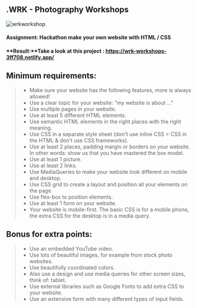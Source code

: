 ## .WRK - Photography Workshops

![wrkworkshop](https://user-images.githubusercontent.com/72910410/110693004-42053c80-81e7-11eb-82d7-ce53b4675d12.jpg)

#### **Assignment:** Hackathon make your own website with HTML / CSS

#### **Result:**Take a look at this project : https://wrk-workshops-3ff708.netlify.app/


## Minimum requirements:


>- Make sure your website has the following features, more is always allowed!
>- Use a clear topic for your website: "my website is about ..."
>- Use multiple pages in your website.
>- Use at least 5 different HTML elements.
>- Use semantic HTML elements in the right places with the right meaning.
>- Use CSS in a separate style sheet (don't use inline CSS = CSS in the HTML & don't use CSS frameworks).
>- Use at least 2 places, padding margin or borders on your website. In other words: show us that you have mastered the box model.
>- Use at least 1 picture.
>- Use at least 2 links.
>- Use MediaQueries to make your website look different on mobile and desktop.
>- Use CSS grid to create a layout and position all your elements on the page
>- Use flex-box to position elements.
>- Use at least 1 form on your website.
>- Your website is mobile-first. The basic CSS is for a mobile phone, the extra CSS for the desktop is in a media query.



## Bonus for extra points:
>- Use an embedded YouTube video.
>- Use lots of beautiful images, for example from stock photo websites.
>- Use beautifully coordinated colors.
>- Also use a design and use media queries for other screen sizes, think of: tablet.
>- Use external libraries such as Google Fonts to add extra CSS to your website.
>- Use an extensive form with many different types of input fields.
